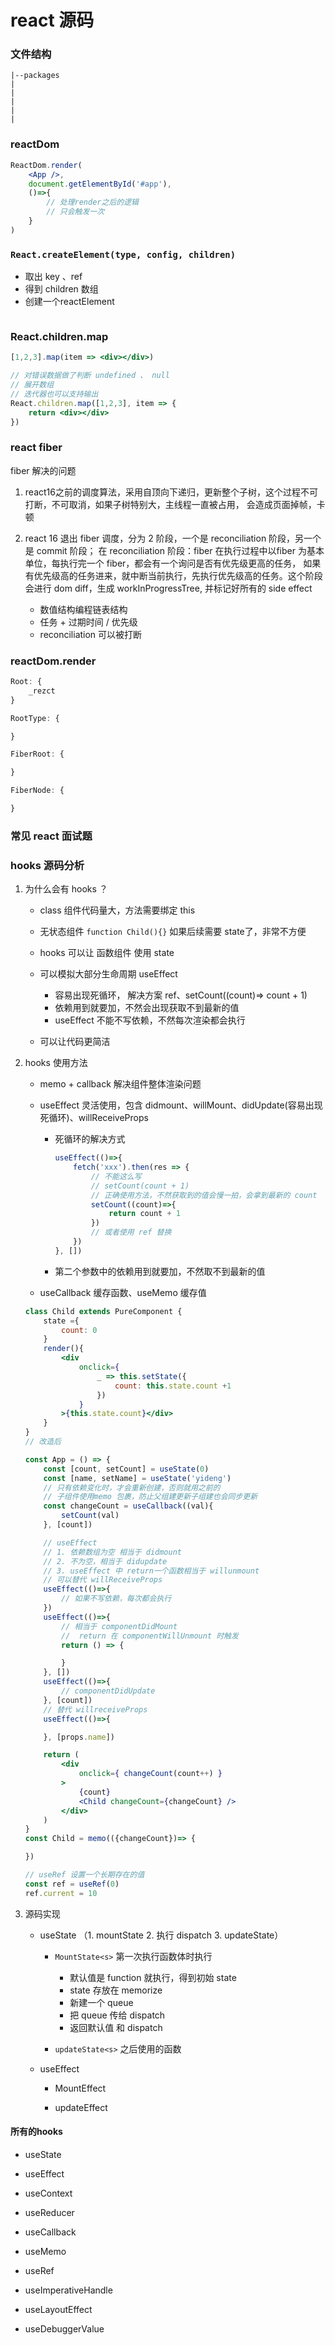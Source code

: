 # react 源码

### 文件结构

```
|--packages
|
|
|
|
|

```

### reactDom

```jsx
ReactDom.render(
    <App />, 
    document.getElementById('#app'), 
    ()=>{
        // 处理render之后的逻辑
        // 只会触发一次
    }
)
```

### `React.createElement(type, config, children)`

- 取出 key 、ref
- 得到 children 数组
- 创建一个reactElement

```jsx

```

### React.children.map

```jsx
[1,2,3].map(item => <div></div>)

// 对错误数据做了判断 undefined 、 null
// 展开数组
// 迭代器也可以支持输出
React.children.map([1,2,3], item => {
    return <div></div>
})
```

### react fiber 

fiber 解决的问题

1. react16之前的调度算法，采用自顶向下递归，更新整个子树，这个过程不可打断，不可取消，如果子树特别大，主线程一直被占用，
会造成页面掉帧，卡顿
2. react 16 退出 fiber 调度，分为 2 阶段，一个是 reconciliation 阶段，另一个是 commit 阶段；
在 reconciliation 阶段：fiber 在执行过程中以fiber 为基本单位，每执行完一个 fiber，都会有一个询问是否有优先级更高的任务，
如果有优先级高的任务进来，就中断当前执行，先执行优先级高的任务。这个阶段会进行 dom diff，生成 workInProgressTree,
并标记好所有的 side effect

    - 数值结构编程链表结构
    - 任务 + 过期时间 / 优先级
    - reconciliation 可以被打断

### reactDom.render

```js
Root: {
    _rezct
}

RootType: {

}

FiberRoot: {

}

FiberNode: {

}
```



### 常见 react 面试题


### hooks 源码分析

1. 为什么会有 hooks ？

    - class 组件代码量大，方法需要绑定 this
    - 无状态组件 `function Child(){}` 如果后续需要 state了，非常不方便

    - hooks 可以让 函数组件 使用 state
    - 可以模拟大部分生命周期 useEffect

        - 容易出现死循环， 解决方案 ref、setCount((count)=> count + 1)
        - 依赖用到就要加，不然会出现获取不到最新的值
        - useEffect 不能不写依赖，不然每次渲染都会执行

    - 可以让代码更简洁

2. hooks 使用方法

    - memo + callback 解决组件整体渲染问题

    - useEffect  灵活使用，包含 didmount、willMount、didUpdate(容易出现死循环)、willReceiveProps 

        - 死循环的解决方式 

            ```jsx
            useEffect(()=>{
                fetch('xxx').then(res => {
                    // 不能这么写
                    // setCount(count + 1)
                    // 正确使用方法，不然获取到的值会慢一拍，会拿到最新的 count
                    setCount((count)=>{
                        return count + 1
                    })
                    // 或者使用 ref 替换
                })
            }, [])
            ```

        - 第二个参数中的依赖用到就要加，不然取不到最新的值

    - useCallback 缓存函数、useMemo 缓存值

    ```jsx
    class Child extends PureComponent {
        state ={
            count: 0
        }
        render(){
            <div
                onclick={
                    _ => this.setState({
                        count: this.state.count +1
                    })
                }
            >{this.state.count}</div>
        }
    }
    // 改造后

    const App = () => {
        const [count, setCount] = useState(0)
        const [name, setName] = useState('yideng')
        // 只有依赖变化时，才会重新创建，否则就用之前的
        // 子组件使用memo 包裹，防止父组建更新子组建也会同步更新
        const changeCount = useCallback((val){
            setCount(val)
        }, [count])

        // useEffect
        // 1. 依赖数组为空 相当于 didmount
        // 2. 不为空，相当于 didupdate
        // 3. useEffect 中 return一个函数相当于 willunmount
        // 可以替代 willReceiveProps
        useEffect(()=>{
            // 如果不写依赖，每次都会执行
        })
        useEffect(()=>{
            // 相当于 componentDidMount
            //  return 在 componentWillUnmount 时触发
            return () => {

            }
        }, [])
        useEffect(()=>{
            // componentDidUpdate
        }, [count])
        // 替代 willreceiveProps
        useEffect(()=>{

        }, [props.name])

        return (
            <div
                onclick={ changeCount(count++) }
            >
                {count}
                <Child changeCount={changeCount} />
            </div>
        )
    }
    const Child = memo(({changeCount})=> {

    })

    // useRef 设置一个长期存在的值
    const ref = useRef(0)
    ref.current = 10
    ```

3. 源码实现

    - useState （1. mountState 2. 执行 dispatch 3. updateState）
        - `MountState<s>` 第一次执行函数体时执行

            - 默认值是 function 就执行，得到初始 state
            - state 存放在 memorize
            - 新建一个 queue
            - 把 queue 传给 dispatch
            - 返回默认值 和 dispatch

        - `updateState<s>` 之后使用的函数 

    - useEffect 
        - MountEffect

        - updateEffect
        

#### 所有的hooks

- useState

- useEffect

- useContext

- useReducer

- useCallback

- useMemo

- useRef

- useImperativeHandle

- useLayoutEffect

- useDebuggerValue
